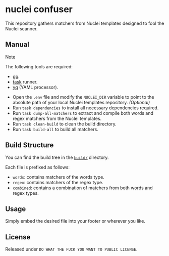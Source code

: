 # nuclei confuser

This repository gathers matchers from Nuclei templates designed to fool the Nuclei scanner.

## Manual

> [!NOTE]  
> The following tools are required:
> * [go](https://go.dev/doc/install).
> * [task](https://github.com/go-task/task) runner.
> * [yq](https://github.com/mikefarah/yq) (YAML processor).

* Open the `.env` file and modify the `NUCLEI_DIR` variable to point to the absolute path of your local Nuclei templates repository. _(Optional)_
* Run `task dependencies` to install all necessary dependencies required.
* Run `task dump-all-matchers` to extract and compile both words and regex matchers from the Nuclei templates.
* Run `task clean-build` to clean the build directory.
* Run `task build-all` to build all matchers.

## Build Structure

You can find the build tree in the [`build/`](/build) directory.

Each file is prefixed as follows:

* `words`: contains matchers of the words type.
* `regex`: contains matchers of the regex type.
* `combined`: contains a combination of matchers from both words and regex types.

## Usage

Simply embed the desired file into your footer or wherever you like.

## License

Released under `DO WHAT THE FUCK YOU WANT TO PUBLIC LICENSE`.
